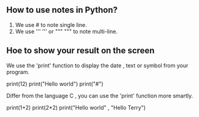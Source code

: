 ## How to use notes in Python?
1. We use # to note single line.
2. We use ''' ''' or """ """ to note multi-line.

## Hoe to show your result on the screen
We use the 'print' function to display the date , text or symbol from your program.

  print(12)
  print("Hello world")
  print("#")

Differ from the language C , you can use the 'print' function more smartly.

 print(1+2)  print(2*2)
 print("Hello world" , "Hello Terry")




